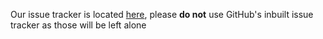 Our issue tracker is located [here](http://xiurobert.byethost9.com/lightning-sf/issues), please **do not** use GitHub's inbuilt issue tracker as those will be left alone
